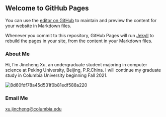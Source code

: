 ## Welcome to GitHub Pages

You can use the [editor on GitHub](https://github.com/xjc-kk/xjc-kk.github.io/edit/main/README.md) to maintain and preview the content for your website in Markdown files.

Whenever you commit to this repository, GitHub Pages will run [Jekyll](https://jekyllrb.com/) to rebuild the pages in your site, from the content in your Markdown files.

### About Me

Hi, I’m Jincheng Xu, an undergraduate student majoring in computer science at Peking University, Beijing, P.R.China. I will continue my graduate study in Columbia University beginning Fall 2021.

![8d60fdf78a45d531f0b81edf588a220](https://user-images.githubusercontent.com/49300826/116401928-63d18600-a85e-11eb-997f-048f35f3a1c4.jpg)

### Email Me

xu.jincheng@columbia.edu
